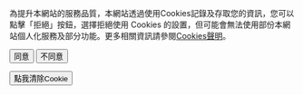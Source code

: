 <!-- Kerebro tracking code -->
<!-- Paste this code right before the </body> tag on every page of your site. -->
<script src="//kerebro.com/tracker/newtrack.js"></script>

<div id="cookieBox">
  <p>為提升本網站的服務品質，本網站透過使用Cookies記錄及存取您的資訊，您可以點擊「拒絕」按鈕，選擇拒絕使用 Cookies 的設置，但可能會無法使用部份本網站個人化服務及部分功能。更多相關資訊請參閱<a href="/www" target="_blank">Cookies聲明</a>。</p>


  <button onclick="cookie_Agree();event.preventDefault();">同意</button>
  <button onclick="cookie_Disagree();event.preventDefault()">不同意</button>
</div>
<button onclick="clearAllCookie();">點我清除Cookie</button>



<script>
function setCookie(cname,cvalue,exdays) {
  var d = new Date();
  d.setTime(d.getTime() + (exdays*24*60*60*1000));
  var expires = "expires=" + d.toGMTString();
  document.cookie = cname + "=" + cvalue + ";" + expires + ";path=/";
}

function getCookie(cname) {
  var name = cname + "=";
  var decodedCookie = decodeURIComponent(document.cookie);
  var ca = decodedCookie.split(';');
  for(var i = 0; i < ca.length; i++) {
    var c = ca[i];
    while (c.charAt(0) == ' ') {
      c = c.substring(1);
    }
    if (c.indexOf(name) == 0) {
      return c.substring(name.length, c.length);
    }
  }
  return "";
}

function checkCookie() {
  var user=getCookie("username");
  if (user != "") {
  console.log('來過');
      document.querySelectorAll("#cookieBox").style.display = 'none';
  } else {
      console.log('第一次來');
     user = prompt("Please enter your name:","");
     if (user != "" && user != null) {
       setCookie("username", user, 30);
     }
  }
}







function clearAllCookie() {
    document.cookie.split(";").forEach(function (c) { document.cookie = c.replace(/^ +/, "").replace(/=.*/, "=;expires=" + new Date().toUTCString() + ";path=/"); });
    var cookies = document.cookie.split(";");
    var domain = '.' + location.host;
    var TSDomain ='.transcend-info.com';
    console.log(cookies);
    for (var i = 0; i < cookies.length; i++) {
        var cookie = cookies[i];
        var eqPos = cookie.indexOf("=");
        var name = eqPos > -1 ? cookie.substr(0, eqPos) : cookie;
        document.cookie = name + "=;expires=" + new Date().toUTCString() + "; domain=" + domain + "; path=/";
        document.cookie = name + "=;expires=" + new Date().toUTCString() + "; domain=" + TSDomain + "; path=/";
    }
    if (cookies.length > 0) {
        
        console.log(cookies);
        for (var i = 0; i < cookies.length; i++) {
            var cookie = cookies[i];
            var eqPos = cookie.indexOf("=");
            var name = eqPos > -1 ? cookie.substr(0, eqPos) : cookie;
            document.cookie = name + "=;expires=" + new Date().toUTCString() + "; domain=" + domain + "; path=/";
            document.cookie = name + "=;expires=" + new Date().toUTCString() + "; domain=" + TSDomain + "; path=/";
        }
    }

    

}

checkCookie();

</script>

